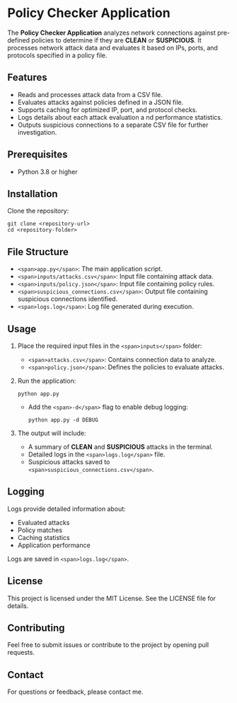 # Policy Checker Application

The **Policy Checker Application** analyzes network connections against pre-defined policies to determine if they are **CLEAN** or **SUSPICIOUS**. It processes network attack data and evaluates it based on IPs, ports, and protocols specified in a policy file.

## Features

* Reads and processes attack data from a CSV file.
* Evaluates attacks against policies defined in a JSON file.
* Supports caching for optimized IP, port, and protocol checks.
* Logs details about each attack evaluation a	nd performance statistics.
* Outputs suspicious connections to a separate CSV file for further investigation.

## Prerequisites

* Python 3.8 or higher

## Installation

Clone the repository:

```
git clone <repository-url>
cd <repository-folder>
```

## File Structure

* `<span>app.py</span>`: The main application script.
* `<span>inputs/attacks.csv</span>`: Input file containing attack data.
* `<span>inputs/policy.json</span>`: Input file containing policy rules.
* `<span>suspicious_connections.csv</span>`: Output file containing suspicious connections identified.
* `<span>logs.log</span>`: Log file generated during execution.

## Usage

1. Place the required input files in the `<span>inputs</span>` folder:

   * `<span>attacks.csv</span>`: Contains connection data to analyze.
   * `<span>policy.json</span>`: Defines the policies to evaluate attacks.
2. Run the application:

   ```
   python app.py
   ```

   * Add the `<span>-d</span>` flag to enable debug logging:
     ```
     python app.py -d DEBUG
     ```
3. The output will include:

   * A summary of **CLEAN** and **SUSPICIOUS** attacks in the terminal.
   * Detailed logs in the `<span>logs.log</span>` file.
   * Suspicious attacks saved to `<span>suspicious_connections.csv</span>`.

## Logging

Logs provide detailed information about:

* Evaluated attacks
* Policy matches
* Caching statistics
* Application performance

Logs are saved in `<span>logs.log</span>`.

## License

This project is licensed under the MIT License. See the LICENSE file for details.

## Contributing

Feel free to submit issues or contribute to the project by opening pull requests.

## Contact

For questions or feedback, please contact me.
